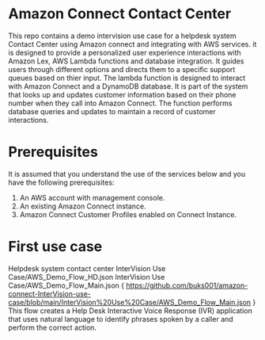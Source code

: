# Amazon Connect Contact Center
This repo contains a demo intervision use case for a helpdesk system Contact Center using Amazon connect and integrating with AWS services. it is designed to provide a personalized user experience interactions with Amazon Lex, AWS Lambda functions and database integration.
It guides users through different options and directs them to a specific support queues based on thier input. The lambda function is designed to interact with Amazon Connect and a DynamoDB database. It is part of the system that looks up and updates customer information based on their phone number when they call into Amazon Connect. The function performs database queries and updates to maintain a record of customer interactions.
 

# Prerequisites
It is assumed that you understand the use of the services below and you have the following prerequisites:

1. An AWS account with management console.
2. An existing Amazon Connect instance.
3. Amazon Connect Customer Profiles enabled on Connect Instance.

# First use case 
Helpdesk system contact center 
InterVision Use Case/AWS_Demo_Flow_HD.json 
InterVision Use Case/AWS_Demo_Flow_Main.json { https://github.com/buks001/amazon-connect-InterVision-use-case/blob/main/InterVision%20Use%20Case/AWS_Demo_Flow_Main.json }
This flow creates a Help Desk Interactive Voice Response (IVR) application that uses natural language to identify phrases spoken by a caller and perform the correct action.

